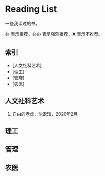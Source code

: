 # Reading List

一些我读过的书。

:+1: 表示推荐，:+1::+1: 表示强烈推荐，:x: 表示不推荐。

## 索引

- [人文社科艺术]
- [理工]
- [管理]
- [农医]

## 人文社科艺术

1. 自由的老虎，沈诞琦，2020年2月

## 理工

## 管理

## 农医
